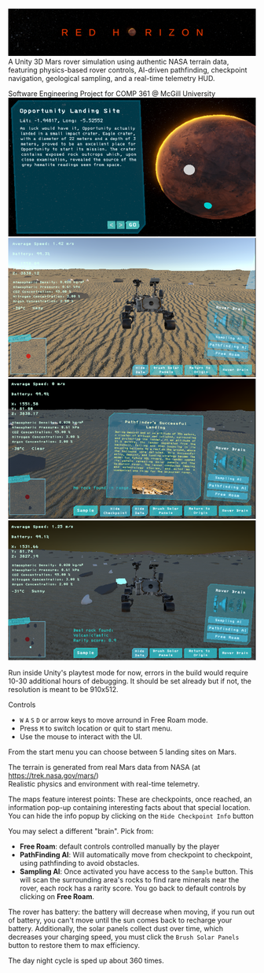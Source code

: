 
![demo_banner](https://github.com/rbouaf/red-horizon/blob/1fb778d324e037bdb3b86634f0ba00d188649ebe/demo_banner.png)
A Unity 3D Mars rover simulation using authentic NASA terrain data, featuring physics-based rover controls, AI-driven pathfinding, checkpoint navigation, geological sampling, and a real-time telemetry HUD. 

Software Engineering Project for COMP 361 @ McGill University
![demo_map](https://github.com/rbouaf/red-horizon/blob/1fb778d324e037bdb3b86634f0ba00d188649ebe/demo_map.png)
![demo_main](https://github.com/rbouaf/red-horizon/blob/1fb778d324e037bdb3b86634f0ba00d188649ebe/demo_main.png)
![demo_checkpoint](https://github.com/rbouaf/red-horizon/blob/1fb778d324e037bdb3b86634f0ba00d188649ebe/demo_checkpoint.png)
![demo_sample](https://github.com/rbouaf/red-horizon/blob/1fb778d324e037bdb3b86634f0ba00d188649ebe/demo_sample.png)

Run inside Unity's playtest mode for now, errors in the build would require 10-30 additional hours of debugging.
It should be set already but if not, the resolution is meant to be 910x512.

Controls
- `W` `A` `S` `D` or arrow keys to move arround in Free Roam mode. 
- Press `M` to switch location or quit to start menu.
- Use the mouse to interact with the UI.

From the start menu you can choose between 5 landing sites on Mars.

The terrain is generated from real Mars data from NASA (at https://trek.nasa.gov/mars/)
<br>Realistic physics and environment with real-time telemetry.

The maps feature interest points: These are checkpoints, once reached, an information pop-up containing interesting facts about that special location. 
<br> You can hide the info popup by clicking on the `Hide Checkpoint Info` button

You may select a different "brain". Pick from:
- **Free Roam**: default controls controlled manually by the player
- **PathFinding AI**: Will automatically move from checkpoint to checkpoint, using pathfinding to avoid obstacles.
- **Sampling AI**: Once activated you have access to the `Sample` button. This will scan the surrounding area's rocks to find rare minerals near the rover, each rock has a rarity score.
You go back to default controls by clicking on **Free Roam**. 

The rover has battery: the battery will decrease when moving, if you run out of battery, you can't move until the sun comes back to recharge your battery. Additionally, the solar panels collect dust over time, which decreases your charging speed, you must click the `Brush Solar Panels` button to restore them to max efficiency.

The day night cycle is sped up about 360 times.
